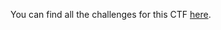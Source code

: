 You can find all the challenges for this CTF [here](https://github.com/USC-CTF-Team/public-USC-CTF-Fall-23).
